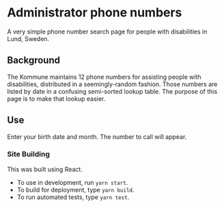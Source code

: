 # Administrator phone numbers

A very simple phone number search page for people with disabilities in Lund, Sweden.

## Background
The Kommune maintains 12 phone numbers for assisting people with disabilities, distributed in a seemingly-random fashion. Those numbers are listed by date in a confusing semi-sorted lookup table. The purpose of this page is to make that lookup easier.

## Use

Enter your birth date and month. The number to call will appear.


### Site Building

This was built using React.
* To use in development, run `yarn start`.
* To build for deployment, type `yarn build`.
* To run automated tests, type `yarn test`.